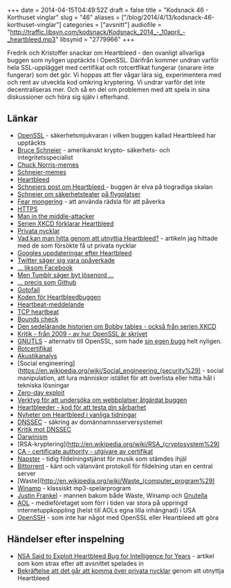 +++
date = 2014-04-15T04:49:52Z
draft = false
title = "Kodsnack 46 - Korthuset vinglar"
slug = "46"
aliases = ["/blog/2014/4/13/kodsnack-46-korthuset-vinglar"]
categories = ["avsnitt"]
audiofile = "http://traffic.libsyn.com/kodsnack/Kodsnack_2014_-_10april_-_heartbleed.mp3"
libsynid = "2779966"
+++

Fredrik och Kristoffer snackar om Heartbleed - den ovanligt allvarliga buggen som nyligen upptäckts i OpenSSL. Därifrån kommer undran varför hela SSL-upplägget med certifikat och rotcertfikat fungerar (snarare inte fungerar) som det gör. Vi hoppas att fler vågar lära sig, experimentera med och rent av utveckla kod omkring kryptering. Vi undrar varför det inte decentraliseras mer. Och så en del om problemen med att spela in sina diskussioner och höra sig själv i efterhand.


## Länkar ##

* [OpenSSL](https://www.openssl.org) - säkerhetsmjukvaran i vilken buggen kallad Heartbleed har upptäckts
* [Bruce Schneier](http://en.wikipedia.org/wiki/Bruce_Schneier) - amerikanskt krypto- säkerhets- och integritetsspecialist
* [Chuck Norris-memes](http://en.wikipedia.org/wiki/Chuck_Norris_meme)
* [Schneier-memes](http://www.schneierfacts.com)
* [Heartbleed](http://www.heartbleed.com)
* [Schneiers post om Heartbleed ](https://www.schneier.com/blog/archives/2014/04/heartbleed.html) - buggen är elva på tiogradiga skalan
* [Schneier om säkerhetsteater](https://www.schneier.com/blog/archives/2009/11/beyond_security.html) [på flygplatser](https://www.schneier.com/blog/archives/2012/11/on_the_ineffect_1.html)
* [Fear mongering](http://en.wikipedia.org/wiki/Fear_mongering) - att använda rädsla för att påverka
* [HTTPS](http://en.wikipedia.org/wiki/Https)
* [Man in the middle-attacker](http://en.wikipedia.org/wiki/Man-in-the-middle_attack)
* [Serien XKCD förklarar Heartbleed](http://xkcd.com/1354/)
* [Privata nycklar](http://en.wikipedia.org/wiki/Private_key)
* [Vad kan man hitta genom att utnyttja Heartbleed?](http://blog.cloudflare.com/answering-the-critical-question-can-you-get-private-ssl-keys-using-heartbleed) - artikeln jag hittade med de som försökte få ut privata nycklar
* [Googles uppdateringar efter Heartbleed](http://googleonlinesecurity.blogspot.co.uk/2014/04/google-services-updated-to-address.html)
* [Twitter säger sig vara opåverkade](http://status.twitter.com/post/82109064906/ssl-security-update)
* [… liksom Facebook](http://www.dailymail.co.uk/news/article-2602069/Google-Facebook-Paypal-insist-internet-passwords-secure-heartbleed-bug-alert.html)
* [Men Tumblr säger byt lösenord …](http://staff.tumblr.com/post/82113034874/urgent-security-update)
* [… precis som Github](https://github.com/blog/1818-security-heartbleed-vulnerability)
* [Gotofail](https://gotofail.com)
* [Koden för Heartbleedbuggen](http://www.garage4hackers.com/entry.php?b=2551)
* [Heartbeat-meddelande](http://en.wikipedia.org/wiki/Heartbeat_message)
* [TCP heartbeat](http://stackoverflow.com/questions/865987/do-i-need-to-heartbeat-to-keep-a-tcp-connection-open)
* [Bounds check](http://en.wikipedia.org/wiki/Bounds_checking)
* [Den sedelärande historien om Bobby tables - också från serien XKCD](http://xkcd.com/327/)
* [Kritik - från 2009 - av hur OpenSSL är skrivet](https://www.peereboom.us/assl/assl/html/openssl.html)
* [GNUTLS](http://www.gnutls.org) - alternativ till OpenSSL, som hade [sin egen bugg](http://kodsnack.se/blog/2014/3/15/kodsnack-43-jtteprestanda-i-kod-som-gr-helt-fel-grej) helt nyligen.
* [Rotcertifikat](https://en.wikipedia.org/wiki/Root_certificate)
* [Akustikanalys](https://www.cs.tau.ac.il/~tromer/acoustic/)
* [Social engineering](https://en.wikipedia.org/wiki/Social_engineering_(security%29) - social manipulation, att lura människor istället för att överlista eller hitta hål i tekniska lösningar
* [Zero-day exploit](https://en.wikipedia.org/wiki/Zero-day_exploit)
* [Verktyg för att undersöka om webbplatser åtgärdat buggen](http://filippo.io/Heartbleed/)
* [Heartbleeder - kod för att testa din sårbarhet](https://github.com/titanous/heartbleeder)
* [Nyheter om Heartbleed i vanliga tidningar](http://www.gp.se/nyheter/varlden/1.2337649-heartbleed-buggen-varre-an-vantat)
* [DNSSEC](http://en.wikipedia.org/wiki/DNSSEC) - säkring av domännamnsserversystemet
* [Kritik mot DNSSEC](http://cr.yp.to/talks/2009.08.10/slides.pdf)
* [Darwinism](http://en.wikipedia.org/wiki/Darwinism)
* [RSA-kryptering](http://en.wikipedia.org/wiki/RSA_(cryptosystem%29)
* [CA - certificate authority - utgivare av certifikat](http://en.wikipedia.org/wiki/Certificate_Authority)
* [Napster](http://en.wikipedia.org/wiki/Napster) - tidig fildelningstjänst för musik som stämdes ihjäl
* [Bittorrent](http://en.wikipedia.org/wiki/BitTorrent) - känt och välanvänt protokoll för fildelning utan en central server
* [Waste](http://en.wikipedia.org/wiki/Waste_(computer_program%29)
* [Winamp](http://en.wikipedia.org/wiki/Winamp) - klassiskt mp3-spelarprogram
* [Justin Frankel](http://en.wikipedia.org/wiki/Justin_Frankel) - mannen bakom både Waste, Winamp och [Gnutella](http://en.wikipedia.org/wiki/Gnutella)
* [AOL](http://en.wikipedia.org/wiki/Aol) - medieföretaget som förr i tiden var stora på uppringd internetuppkoppling (helst till AOLs egna lilla inhängnad) i USA
* [OpenSSH](http://www.openssh.com) - som inte har något med OpenSSL eller Heartbleed att göra

## Händelser efter inspelning ##

* [NSA Said to Exploit Heartbleed Bug for Intelligence for Years](http://www.bloomberg.com/news/2014-04-11/nsa-said-to-have-used-heartbleed-bug-exposing-consumers.html) - artikel som kom strax efter att avsnittet spelades in
* [Bekräftelse att det går att komma över privata nycklar](https://www.cloudflarechallenge.com/heartbleed) genom att utnyttja Heartbleed

